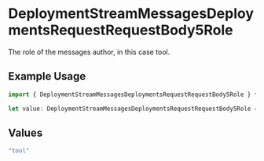 # DeploymentStreamMessagesDeploymentsRequestRequestBody5Role

The role of the messages author, in this case tool.

## Example Usage

```typescript
import { DeploymentStreamMessagesDeploymentsRequestRequestBody5Role } from "@orq-ai/node/models/operations";

let value: DeploymentStreamMessagesDeploymentsRequestRequestBody5Role = "tool";
```

## Values

```typescript
"tool"
```